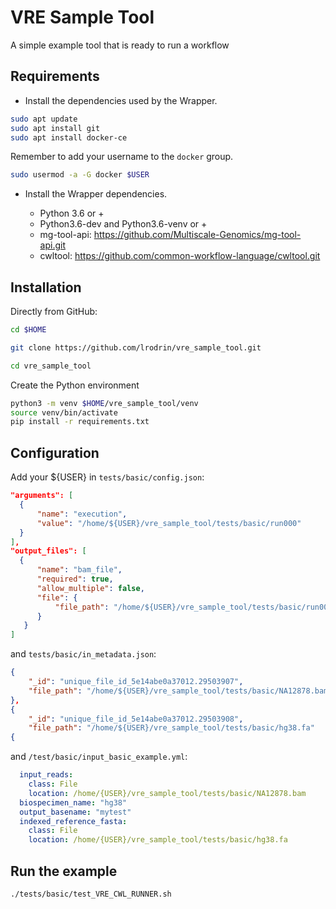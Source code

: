 # VRE Sample Tool

A simple example tool that is ready to run a workflow

## Requirements

* Install the dependencies used by the Wrapper.

```bash
sudo apt update
sudo apt install git
sudo apt install docker-ce
```

Remember to add your username to the `docker` group.

 ```bash
 sudo usermod -a -G docker $USER
 ```
 
* Install the Wrapper dependencies.

    - Python 3.6 or +
    - Python3.6-dev and Python3.6-venv or +
    - mg-tool-api: https://github.com/Multiscale-Genomics/mg-tool-api.git
    - cwltool: https://github.com/common-workflow-language/cwltool.git

## Installation

Directly from GitHub:

```bash
cd $HOME

git clone https://github.com/lrodrin/vre_sample_tool.git

cd vre_sample_tool
```

Create the Python environment

```bash
python3 -m venv $HOME/vre_sample_tool/venv
source venv/bin/activate
pip install -r requirements.txt
```

## Configuration

Add your ${USER} in `tests/basic/config.json`:

```json 
"arguments": [
  {
      "name": "execution",
      "value": "/home/${USER}/vre_sample_tool/tests/basic/run000"
  }
],
"output_files": [
  {
      "name": "bam_file",
      "required": true,
      "allow_multiple": false,
      "file": {
          "file_path": "/home/${USER}/vre_sample_tool/tests/basic/run000/A.bam"
      }
   }
]
```
and `tests/basic/in_metadata.json`:

```json 
{
    "_id": "unique_file_id_5e14abe0a37012.29503907",
    "file_path": "/home/${USER}/vre_sample_tool/tests/basic/NA12878.bam"
},
{
    "_id": "unique_file_id_5e14abe0a37012.29503908",
    "file_path": "/home/${USER}/vre_sample_tool/tests/basic/hg38.fa"
{
``` 
and `/test/basic/input_basic_example.yml`:

```yaml 
  input_reads: 
    class: File
    location: /home/{USER}/vre_sample_tool/tests/basic/NA12878.bam
  biospecimen_name: "hg38"
  output_basename: "mytest"
  indexed_reference_fasta:
    class: File 
    location: /home/{USER}/vre_sample_tool/tests/basic/hg38.fa
```
## Run the example
```bash
./tests/basic/test_VRE_CWL_RUNNER.sh
```
